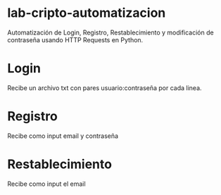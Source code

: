 # lab-cripto-automatizacion
Automatización de Login, Registro, Restablecimiento y modificación de contraseña usando HTTP Requests en Python.

# Login
Recibe un archivo txt con pares usuario:contraseña por cada linea.

# Registro
Recibe como input email y contraseña

# Restablecimiento
Recibe como input el email



